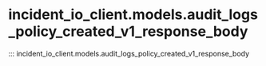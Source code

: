 # incident_io_client.models.audit_logs_policy_created_v1_response_body

::: incident_io_client.models.audit_logs_policy_created_v1_response_body
